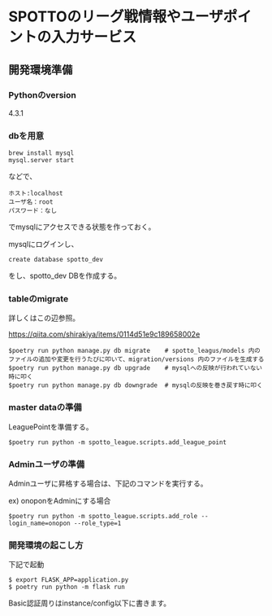 # SPOTTOのリーグ戦情報やユーザポイントの入力サービス

## 開発環境準備
### Pythonのversion
4.3.1

###  dbを用意
```
brew install mysql
mysql.server start
```

などで、

```
ホスト:localhost
ユーザ名：root
パスワード：なし
```

でmysqlにアクセスできる状態を作っておく。

mysqlにログインし、

```
create database spotto_dev
```

をし、spotto_dev DBを作成する。


### tableのmigrate
詳しくはこの辺参照。

https://qiita.com/shirakiya/items/0114d51e9c189658002e

```
$poetry run python manage.py db migrate    # spotto_leagus/models 内のファイルの追加や変更を行うたびに叩いて、migration/versions 内のファイルを生成する
$poetry run python manage.py db upgrade    # mysqlへの反映が行われていない時に叩く
$poetry run python manage.py db downgrade  # mysqlの反映を巻き戻す時に叩く
```

### master dataの準備

LeaguePointを準備する。
```
$poetry run python -m spotto_league.scripts.add_league_point
```

### Adminユーザの準備

Adminユーザに昇格する場合は、下記のコマンドを実行する。

ex) onoponをAdminにする場合

```
$poetry run python -m spotto_league.scripts.add_role --login_name=onopon --role_type=1
```

### 開発環境の起こし方

下記で起動

```
$ export FLASK_APP=application.py
$ poetry run python -m flask run
```

Basic認証周りはinstance/config以下に書きます。
